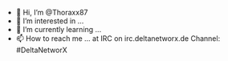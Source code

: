- 👋 Hi, I’m @Thoraxx87
- 👀 I’m interested in ...
- 🌱 I’m currently learning ...
- 📫 How to reach me ... at IRC on irc.deltanetworx.de Channel: #DeltaNetworX

<!---
Thoraxx87/Thoraxx87 is a ✨ special ✨ repository because its `README.md` (this file) appears on your GitHub profile.
You can click the Preview link to take a look at your changes.
--->
